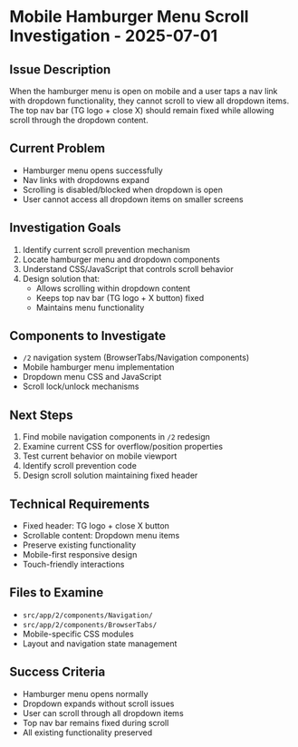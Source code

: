# Mobile Hamburger Menu Scroll Investigation - 2025-07-01

## Issue Description
When the hamburger menu is open on mobile and a user taps a nav link with dropdown functionality, they cannot scroll to view all dropdown items. The top nav bar (TG logo + close X) should remain fixed while allowing scroll through the dropdown content.

## Current Problem
- Hamburger menu opens successfully
- Nav links with dropdowns expand
- Scrolling is disabled/blocked when dropdown is open
- User cannot access all dropdown items on smaller screens

## Investigation Goals
1. Identify current scroll prevention mechanism
2. Locate hamburger menu and dropdown components
3. Understand CSS/JavaScript that controls scroll behavior
4. Design solution that:
   - Allows scrolling within dropdown content
   - Keeps top nav bar (TG logo + X button) fixed
   - Maintains menu functionality

## Components to Investigate
- `/2` navigation system (BrowserTabs/Navigation components)
- Mobile hamburger menu implementation
- Dropdown menu CSS and JavaScript
- Scroll lock/unlock mechanisms

## Next Steps
1. Find mobile navigation components in `/2` redesign
2. Examine current CSS for overflow/position properties
3. Test current behavior on mobile viewport
4. Identify scroll prevention code
5. Design scroll solution maintaining fixed header

## Technical Requirements
- Fixed header: TG logo + close X button
- Scrollable content: Dropdown menu items
- Preserve existing functionality
- Mobile-first responsive design
- Touch-friendly interactions

## Files to Examine
- `src/app/2/components/Navigation/`
- `src/app/2/components/BrowserTabs/`
- Mobile-specific CSS modules
- Layout and navigation state management

## Success Criteria
- Hamburger menu opens normally
- Dropdown expands without scroll issues
- User can scroll through all dropdown items
- Top nav bar remains fixed during scroll
- All existing functionality preserved
